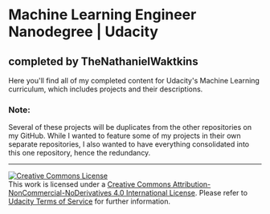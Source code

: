 # Machine Learning Engineer Nanodegree | Udacity
## completed by TheNathanielWaktkins

Here you'll find all of my completed content for Udacity's Machine Learning curriculum, which includes projects and their descriptions.

### Note:
Several of these projects will be duplicates from the other repositories on my GitHub.  While I wanted to feature some of my projects in their own separate repositories, I also wanted to have everything consolidated into this one repository, hence the redundancy.

-----

<a rel="license" href="http://creativecommons.org/licenses/by-nc-nd/4.0/"><img alt="Creative Commons License" style="border-width:0" src="https://i.creativecommons.org/l/by-nc-nd/4.0/88x31.png" /></a><br />This work is licensed under a <a rel="license" href="http://creativecommons.org/licenses/by-nc-nd/4.0/">Creative Commons Attribution-NonCommercial-NoDerivatives 4.0 International License</a>. Please refer to [Udacity Terms of Service](https://www.udacity.com/legal) for further information.
